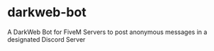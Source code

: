 # darkweb-bot
A DarkWeb Bot for FiveM Servers to post anonymous messages in a designated Discord Server
